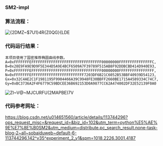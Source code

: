 ###  SM2-impl

###  算法流程：   
        
![{2DMZ~$7U1}4R{Z0QG}{LDE](https://user-images.githubusercontent.com/109323169/181668671-17766042-59c4-432d-ae56-1d2f6c3bf368.png)

### 代码运行结果：   
    本项目使用了国密推荐椭圆曲线参数。  
    A=0xFFFFFFFEFFFFFFFFFFFFFFFFFFFFFFFFFFFFFFFF00000000FFFFFFFFFFFFFFFC,
    B=0x28E9FA9E9D9F5E344D5A9E4BCF6509A7F39789F515AB8F92DDBCBD414D940E93,
    P=0xFFFFFFFEFFFFFFFFFFFFFFFFFFFFFFFFFFFFFFFF00000000FFFFFFFFFFFFFFFF,
    N=0xFFFFFFFEFFFFFFFFFFFFFFFFFFFFFFFF7203DF6B21C6052B53BBF40939D54123,
    Gx=0x32C4AE2C1F1981195F9904466A39C9948FE30BBFF2660BE1715A4589334C74C7,
    Gy=0xBC3736A2F4F6779C59BDCEE36B692153D0A9877CC62A474002DF32E52139F0A0
    
![ZI~V@~MJCURFU(2MAPBE)7V](https://user-images.githubusercontent.com/109323169/181668822-ec5266d2-4ad9-4e6c-9b9c-d7202edfaf04.png)

### 代码参考网址：  
https://blog.csdn.net/u014651560/article/details/113744296?ops_request_misc=&request_id=&biz_id=102&utm_term=python%E5%AE%9E%E7%8E%B0SM2&utm_medium=distribute.pc_search_result.none-task-blog-2~all~sobaiduweb~default-6-113744296.142^v35^experiment_2_v1&spm=1018.2226.3001.4187
